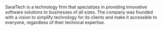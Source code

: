 SaralTech is a technology firm that specializes in providing innovative software solutions to businesses of all sizes. The company was founded with a vision to simplify technology for its clients and make it accessible to everyone, regardless of their technical expertise.

